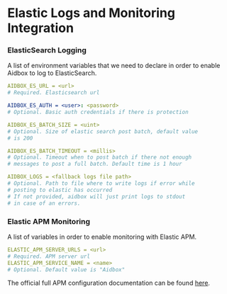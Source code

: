 # Elastic Logs and Monitoring Integration

### ElasticSearch Logging 

A list of environment variables that we need to declare in order to enable Aidbox to log to ElasticSearch. 

```yaml
AIDBOX_ES_URL = <url>
# Required. Elasticsearch url

AIDBOX_ES_AUTH = <user>: <password>
# Optional. Basic auth credentials if there is protection

AIDBOX_ES_BATCH_SIZE = <uint>
# Optional. Size of elastic search post batch, default value 
# is 200

AIDBOX_ES_BATCH_TIMEOUT = <millis>
# Optional. Timeout when to post batch if there not enough 
# messages to post a full batch. Default time is 1 hour

AIDBOX_LOGS = <fallback logs file path>
# Optional. Path to file where to write logs if error while 
# posting to elastic has occurred
# If not provided, aidbox will just print logs to stdout 
# in case of an errors.
```

#### 

### Elastic APM Monitoring

A list of variables in order to enable monitoring with Elastic APM. 

```yaml
ELASTIC_APM_SERVER_URLS = <url>
# Required. APM server url
ELASTIC_APM_SERVICE_NAME = <name>
# Optional. Default value is "Aidbox"
```

The official full APM configuration documentation can be found [here](https://www.elastic.co/guide/en/apm/agent/java/current/configuration.html).




